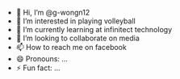 - 👋 Hi, I’m @g-wongn12
- 👀 I’m interested in playing volleyball
- 🌱 I’m currently learning at infinitect technology
- 💞️ I’m looking to collaborate on media
- 📫 How to reach me on facebook
- 😄 Pronouns: ...
- ⚡ Fun fact: ...

<!---
g-wongn12/g-wongn12 is a ✨ special ✨ repository because its `README.md` (this file) appears on your GitHub profile.
You can click the Preview link to take a look at your changes.
--->
